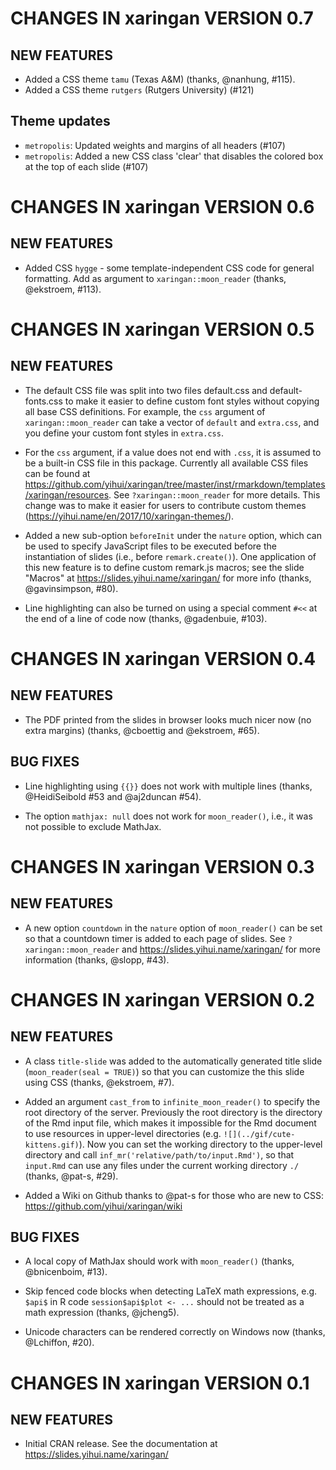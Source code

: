 # CHANGES IN xaringan VERSION 0.7

## NEW FEATURES

- Added a CSS theme `tamu` (Texas A&M) (thanks, @nanhung, #115).
- Added a CSS theme `rutgers` (Rutgers University) (#121)

## Theme updates
- `metropolis`: Updated weights and margins of all headers (#107)
- `metropolis`: Added a new CSS class 'clear' that disables the colored box at the top of each slide (#107)

# CHANGES IN xaringan VERSION 0.6

## NEW FEATURES

- Added CSS `hygge` - some template-independent CSS code for general formatting. Add as argument to `xaringan::moon_reader` (thanks, @ekstroem, #113).

# CHANGES IN xaringan VERSION 0.5

## NEW FEATURES

- The default CSS file was split into two files default.css and default-fonts.css to make it easier to define custom font styles without copying all base CSS definitions. For example, the `css` argument of `xaringan::moon_reader` can take a vector of `default` and `extra.css`, and you define your custom font styles in `extra.css`.

- For the `css` argument, if a value does not end with `.css`, it is assumed to be a built-in CSS file in this package. Currently all available CSS files can be found at https://github.com/yihui/xaringan/tree/master/inst/rmarkdown/templates/xaringan/resources. See `?xaringan::moon_reader` for more details. This change was to make it easier for users to contribute custom themes (https://yihui.name/en/2017/10/xaringan-themes/).

- Added a new sub-option `beforeInit` under the `nature` option, which can be used to specify JavaScript files to be executed before the instantiation of slides (i.e., before `remark.create()`). One application of this new feature is to define custom remark.js macros; see the slide "Macros" at https://slides.yihui.name/xaringan/ for more info (thanks, @gavinsimpson, #80).

- Line highlighting can also be turned on using a special comment `#<<` at the end of a line of code now (thanks, @gadenbuie, #103).

# CHANGES IN xaringan VERSION 0.4

## NEW FEATURES

- The PDF printed from the slides in browser looks much nicer now (no extra margins) (thanks, @cboettig and @ekstroem, #65).

## BUG FIXES

- Line highlighting using `{{}}` does not work with multiple lines (thanks, @HeidiSeibold #53 and @aj2duncan #54).

- The option `mathjax: null` does not work for `moon_reader()`, i.e., it was not possible to exclude MathJax.

# CHANGES IN xaringan VERSION 0.3

## NEW FEATURES

- A new option `countdown` in the `nature` option of `moon_reader()` can be set so that a countdown timer is added to each page of slides. See `?xaringan::moon_reader` and https://slides.yihui.name/xaringan/ for more information (thanks, @slopp, #43).

# CHANGES IN xaringan VERSION 0.2

## NEW FEATURES

- A class `title-slide` was added to the automatically generated title slide (`moon_reader(seal = TRUE)`) so that you can customize the this slide using CSS (thanks, @ekstroem, #7).

- Added an argument `cast_from` to `infinite_moon_reader()` to specify the root directory of the server. Previously the root directory is the directory of the Rmd input file, which makes it impossible for the Rmd document to use resources in upper-level directories (e.g. `![](../gif/cute-kittens.gif)`). Now you can set the working directory to the upper-level directory and call `inf_mr('relative/path/to/input.Rmd')`, so that `input.Rmd` can use any files under the current working directory `./` (thanks, @pat-s, #29).

- Added a Wiki on Github thanks to @pat-s for those who are new to CSS: https://github.com/yihui/xaringan/wiki

## BUG FIXES

- A local copy of MathJax should work with `moon_reader()` (thanks, @bnicenboim, #13).

- Skip fenced code blocks when detecting LaTeX math expressions, e.g. `$api$` in R code `session$api$plot <- ...` should not be treated as a math expression (thanks, @jcheng5).

- Unicode characters can be rendered correctly on Windows now (thanks, @Lchiffon, #20).

# CHANGES IN xaringan VERSION 0.1

## NEW FEATURES

- Initial CRAN release. See the documentation at https://slides.yihui.name/xaringan/
